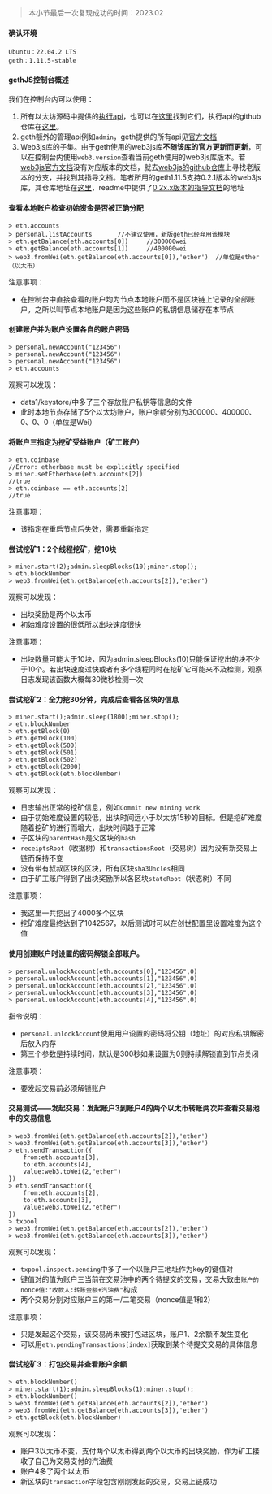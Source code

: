 > 本小节最后一次复现成功的时间：2023.02
#### 确认环境
```
Ubuntu：22.04.2 LTS
geth：1.11.5-stable
```
#### gethJS控制台概述
我们在控制台内可以使用：  
1. 所有以太坊源码中提供的[执行api](https://ethereum.github.io/execution-apis/api-documentation/)，也可以在[这里](https://ethereum.org/en/developers/docs/apis/json-rpc/)找到它们，执行api的github仓库在[这里](https://github.com/ethereum/execution-apis)。
2. geth额外的管理api例如`admin`，geth提供的所有api见[官方文档](https://geth.ethereum.org/docs/interacting-with-geth/rpc)
3. Web3js库的子集。由于geth使用的web3js库**不随该库的官方更新而更新**，可以在控制台内使用`web3.version`查看当前geth使用的web3js库版本。若[web3js官方文档](https://web3js.readthedocs.io/en/v1.8.2/)没有对应版本的文档，就去[web3js的github仓库](https://github.com/web3/web3.js)上寻找老版本的分支，并找到其指导文档。笔者所用的geth1.11.5支持0.2.1版本的web3js库，其仓库地址在[这里](https://github.com/web3/web3.js/tree/0.2.1)，readme中提供了[0.2x.x版本的指导文档](https://github.com/web3/web3.js/blob/0.20.7/DOCUMENTATION.md)的地址
#### 查看本地账户检查初始资金是否被正确分配
```
> eth.accounts
> personal.listAccounts       //不建议使用，新版geth已经弃用该模块
> eth.getBalance(eth.accounts[0])     //300000wei
> eth.getBalance(eth.accounts[1])     //400000wei
> web3.fromWei(eth.getBalance(eth.accounts[0]),'ether')  //单位是ether（以太币）
```

注意事项：
- 在控制台中直接查看的账户均为节点本地账户而不是区块链上记录的全部账户，之所以叫节点本地账户是因为这些账户的私钥信息储存在本节点

#### 创建账户并为账户设置各自的账户密码
```
> personal.newAccount("123456")
> personal.newAccount("123456")
> personal.newAccount("123456")
> eth.accounts
```

观察可以发现：
- data1/keystore/中多了三个存放账户私钥等信息的文件
- 此时本地节点存储了5个以太坊账户，账户余额分别为300000、400000、0、0、0（单位是Wei）

#### 将账户三指定为挖矿受益账户（矿工账户）
```
> eth.coinbase          
//Error: etherbase must be explicitly specified
> miner.setEtherbase(eth.accounts[2])
//true
> eth.coinbase == eth.accounts[2]
//true
```

注意事项：
- 该指定在重启节点后失效，需要重新指定

#### 尝试挖矿1：2个线程挖矿，挖10块
```
> miner.start(2);admin.sleepBlocks(10);miner.stop();
> eth.blockNumber
> web3.fromWei(eth.getBalance(eth.accounts[2]),'ether')
```

观察可以发现：
- 出块奖励是两个以太币
- 初始难度设置的很低所以出块速度很快

注意事项：
- 出块数量可能大于10块，因为admin.sleepBlocks(10)只能保证挖出的块不少于10个。若出块速度过快或者有多个线程同时在挖矿它可能来不及检测，观察日志发现该函数大概每30微秒检测一次

#### 尝试挖矿2：全力挖30分钟，完成后查看各区块的信息
```
> miner.start();admin.sleep(1800);miner.stop();
> eth.blockNumber
> eth.getBlock(0)
> eth.getBlock(100)
> eth.getBlock(500)
> eth.getBlock(501)
> eth.getBlock(502)
> eth.getBlock(2000)
> eth.getBlock(eth.blockNumber)
```

观察可以发现：
- 日志输出正常的挖矿信息，例如`Commit new mining work`
- 由于初始难度设置的较低，出块时间远小于以太坊15秒的目标。但是挖矿难度随着挖矿的进行而增大，出块时间趋于正常
- 子区块的`parentHash`是父区块的`hash`
- `receiptsRoot`（收据树）和`transactionsRoot`（交易树）因为没有新交易上链而保持不变
- 没有带有叔叔区块的区块，所有区块`sha3Uncles`相同
- 由于矿工账户得到了出块奖励所以各区块`stateRoot`（状态树）不同

注意事项：
- 我这里一共挖出了4000多个区块
- 挖矿难度最终达到了1042567，以后测试时可以在创世配置里设置难度为这个值

#### 使用创建账户时设置的密码解锁全部账户。
```
> personal.unlockAccount(eth.accounts[0],"123456",0)
> personal.unlockAccount(eth.accounts[1],"123456",0)
> personal.unlockAccount(eth.accounts[2],"123456",0)
> personal.unlockAccount(eth.accounts[3],"123456",0)
> personal.unlockAccount(eth.accounts[4],"123456",0)
```

指令说明：
- `personal.unlockAccount`使用用户设置的密码将公钥（地址）的对应私钥解密后放入内存
- 第三个参数是持续时间，默认是300秒如果设置为0则持续解锁直到节点关闭

注意事项：
- 要发起交易前必须解锁账户

#### 交易测试——发起交易：发起账户3到账户4的两个以太币转账两次并查看交易池中的交易信息
```
> web3.fromWei(eth.getBalance(eth.accounts[2]),'ether')
> web3.fromWei(eth.getBalance(eth.accounts[3]),'ether')
> eth.sendTransaction({
    from:eth.accounts[3],
    to:eth.accounts[4],
    value:web3.toWei(2,"ether")
})
> eth.sendTransaction({
    from:eth.accounts[2],
    to:eth.accounts[3],
    value:web3.toWei(2,"ether")
})
> txpool
> web3.fromWei(eth.getBalance(eth.accounts[2]),'ether')
> web3.fromWei(eth.getBalance(eth.accounts[3]),'ether')
```

观察可以发现：
- `txpool.inspect.pending`中多了一个以账户三地址作为key的键值对
- 键值对的值为账户三当前在交易池中的两个待提交的交易，交易大致由`账户的nonce值:"收款人:转账金额+汽油费"`构成
- 两个交易分别对应账户三的第一/二笔交易（nonce值是1和2）

注意事项：
- 只是发起这个交易，该交易尚未被打包进区块，账户1、2余额不发生变化
- 可以用`eth.pendingTransactions[index]`获取到某个待提交交易的具体信息

#### 尝试挖矿3：打包交易并查看账户余额
```
> eth.blockNumber()
> miner.start(1);admin.sleepBlocks(1);miner.stop();
> eth.blockNumber()
> web3.fromWei(eth.getBalance(eth.accounts[2]),'ether')
> web3.fromWei(eth.getBalance(eth.accounts[3]),'ether')
> eth.getBlock(eth.blockNumber)       
```

观察可以发现：
- 账户3以太币不变，支付两个以太币得到两个以太币的出块奖励，作为矿工接收了自己为交易支付的汽油费
- 账户4多了两个以太币
- 新区块的`transaction`字段包含刚刚发起的交易，交易上链成功